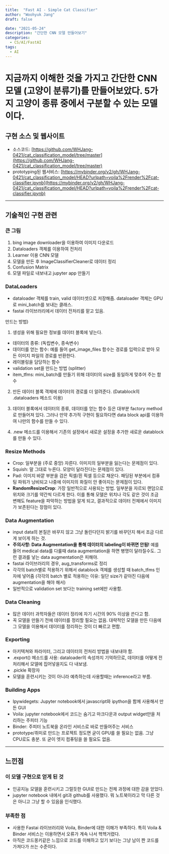 ```yaml
---
title:  "Fast AI - Simple Cat Classifier"
author: "Woohyuk Jang"
draft: false

date: "2021-05-24"
description: "간단한 CNN 모델 만들어보기"
categories:
  - CS/AI/FastAI
tags:
  - AI
---
```

 
# 지금까지 이해한 것을 가지고 간단한 CNN 모델 (고양이 분류기)를 만들어보았다. 5가지 고양이 종류 중에서 구분할 수 있는 모델이다.

## 구현 소스 및 웹사이트
- 소스코드: [https://github.com/WHJang-0421/cat_classification_model/tree/master](https://github.com/WHJang-0421/cat_classification_model/tree/master)
- prototyping된 웹서비스: [https://mybinder.org/v2/gh/WHJang-0421/cat_classification_model/HEAD?urlpath=voila%2Frender%2Fcat-classifier.ipynb](https://mybinder.org/v2/gh/WHJang-0421/cat_classification_model/HEAD?urlpath=voila%2Frender%2Fcat-classifier.ipynb)

--------------------------------------------------------------------------------------------------------------------
## 기술적인 구현 관련

### 큰 그림
1. bing image downloader을 이용하여 이미지 다운로드
2. Dataloaders 객체를 이용하여 전처리
3. Learner 이용 CNN 모델
4. 모델을 만든 후 ImageClassifierCleaner로 데이터 정리
5. Confusion Matrix
6. 모델 파일로 내보내고 jupyter app 만들기

### DataLoaders
- dataloader 객체를 train, valid 데이터셋으로 저장해줌. dataloader 객체는 GPU로 mini_batch를 보내는 클래스.
- fastai 라이브러리에서 데이터 전처리를 맡고 있음.

만드는 방법)
1. 생성을 위해 필요한 정보를 데이터 블록에 넣는다. 
  * 데이터의 종류: (독립변수, 종속변수)
  * 데이터를 얻는 함수: 예를 들어 get_image_files 함수는 경로를 입력으로 받아 모든 이미지 파일의 경로를 반환한다.
  * 레이블링을 담당하는 함수
  * validation set을 만드는 방법 (splitter)
  * item_tfms: mini_batch를 만들기 위해 데이터의 size를 동일하게 맞추어 주는 함수

2. 만든 데이터 블록 객체에 데이터의 경로를 더 알려준다. (Datablock의 .dataloaders 메소드 이용)

3. 데이터 블록에서 데이터의 종류, 데이터를 얻는 함수 등은 대부분 factory method로 만들어져 있다. 그러나 만약 추가적 구현이 필요하다면 data block api를 이용하여 나만의 함수를 만들 수 있다.

4. .new 메소드를 이용해서 기존의 설정에서 새로운 설정을 추가한 새로운 datablock를 만들 수 있다.

### Resize Methods
- Crop: 일부분을 (주로 중앙) 자른다. 이미지의 일부분을 잃는다는 문제점이 있다.
- Squish: 말 그대로 누른다. 모양이 달라진다는 문제점이 있다.
- Pad: 이미지 바깥 부분을 검은 픽셀/흰 픽셀 등으로 채운다. 패딩된 부분에서 컴퓨팅 파워가 낭비되고 나중에 이미지의 화질이 안 좋아지는 문제점이 있다.
- **RandomResizeCrop**: 가장 일반적으로 사용되는 방법. 일부분을 자르되 랜덤으로 위치와 크기를 약간씩 다르게 한다. 이를 통해 모델은 위치나 각도 같은 것이 조금 변해도 feature을 파악하는 방법을 알게 되고, 결과적으로 데이터 전체에서 이미지가 보존된다는 장점이 있다.

### Data Augmentation
- input data의 본질은 바꾸지 않고 그냥 돌린다던지 밝기를 바꾸던지 해서 조금 다르게 보이게 하는 것.
- **주의사항: Data Augmentation을 통해 데이터의 labeling이 바뀌면 안됨!** 예를 들어 medical data를 다룰때 data augmentation을 하면 병명이 달라질수도. 그런 결과를 낳는 data augmentation은 피해야.
- fastai 라이브러리의 경우, aug_transforms로 정리
- 각각의 batch별로 적용하기 위해서 datablock 객체를 생성할 때 batch_tfms 인자에 넣어줌 (각각의 batch 별로 적용하는 이유: 일단 size가 같아진 다음에 augmentation을 해야 해서)
- 일반적으로 validation set 보다는 training set에만 사용함.

### Data Cleaning
- 많은 데이터 과학자들은 데이터 정리에 자기 시간의 90% 이상을 쓴다고 함.
- 꼭 모델을 만들기 전에 데이터를 정리할 필요는 없음. 대략적인 모델을 만든 다음에 그 모델을 이용해서 데이터를 정리하는 것이 더 빠르고 편함.

### Exporting
- 아키텍쳐와 파라미터, 그리고 데이터의 전처리 방법을 내보내야 함.
- .export() 메소드를 사용: dataloader의 속성까지 기억하므로, 데이터를 어떻게 전처리해서 모델에 집어넣을지도 다 내보냄.
- .pickle 확장자
- 모델을 훈련시키는 것이 아니라 예측하는데 사용할때는 inference라고 부름. 

### Building Apps
- Ipywidegets: Jupyter notebook에서 javascript와 ipython을 함께 사용해서 만든 GUI
- Voila: jupyter notebook에서 코드는 숨기고 마크다운과 output widget만을 처리하는 주피터 기능
- Binder: 주피터 노트북을 온라인 서비스로 바로 만들어주는 서비스
- prototype/취미로 만드는 프로젝트 정도면 굳이 GPU를 쓸 필요는 없음. 그냥 CPU로도 충분. 또 굳이 엣지 컴퓨팅을 쓸 필요도 없음.
-------------------------------------------------------------------------------------------------------------------
## 느낀점
### 이 모델 구현으로 얻게 된 것
- 인공지능 모델을 훈련시키고 그럴듯한 GUI로 만드는 전체 과정에 대한 감을 얻었다.
- jupyter notebook 내에서 git과 github를 사용했다. 뭐 노트북이라고 막 다른 것은 아니고 그냥 할 수 있음을 인식했다.

### 부족한 점
- 사용한 Fastai 라이브러리와 Voila, Binder에 대한 이해가 부족하다. 특히 Voila & Binder 서비스는 이용하면서 오류가 계속 나서 헥헥거렸다. 
- 아직은 코드몽키같은 느낌으로 코드를 이해하고 있기 보다는 그냥 남이 짠 코드를 가져다가 쓰는 수준이다.
